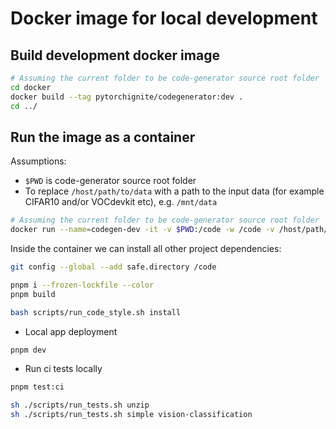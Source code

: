 # Docker image for local development

## Build development docker image

```bash
# Assuming the current folder to be code-generator source root folder
cd docker
docker build --tag pytorchignite/codegenerator:dev .
cd ../
```

## Run the image as a container

Assumptions:

- `$PWD` is code-generator source root folder
- To replace `/host/path/to/data` with a path to the input data (for example CIFAR10 and/or VOCdevkit etc), e.g. `/mnt/data`

```bash
# Assuming the current folder to be code-generator source root folder
docker run --name=codegen-dev -it -v $PWD:/code -w /code -v /host/path/to/data:/data --network=host --ipc=host pytorchignite/codegenerator:dev /bin/bash
```

Inside the container we can install all other project dependencies:

```bash
git config --global --add safe.directory /code

pnpm i --frozen-lockfile --color
pnpm build

bash scripts/run_code_style.sh install
```

- Local app deployment

```bash
pnpm dev
```

- Run ci tests locally

```bash
pnpm test:ci

sh ./scripts/run_tests.sh unzip
sh ./scripts/run_tests.sh simple vision-classification
```
